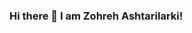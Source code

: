 ### Hi there 👋 I am Zohreh Ashtarilarki!

<!--
**ZohrehAshtarilarki/ZohrehAshtarilarki** is a ✨ _special_ ✨ repository because its `README.md` (this file) appears on your GitHub profile.

###
- 🔭 I’m currently working on a library database
- 🌱 I’m currently learning Java
- 👯 I’m looking to collaborate on team projects
- 🤔 I’m looking for help with preparing for an interview
- 💬 Ask me about C++ 
- 📫 How to reach me: zohreh.ashtarilarki@sjsu.edu
- 😄 Pronouns: She/Her
- ⚡ Fun fact: I think I am funny

### About Me
As a computer science student at San Jose state university, I'm passionate about pursuing my major in Software development. I have always enjoyed researching and developing new technologies, solving technical problems, and developing innovative solutions to challenges.  

### What do I do for fun?
- I love going to nature
- Watching drama movies
